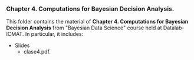 ### Chapter 4. Computations for Bayesian Decision Analysis.

This folder contains the material of **Chapter 4. Computations for Bayesian Decision Analysis** from "Bayesian Data Science" course held at Datalab-ICMAT. In particular, it includes:

* Slides 
  * clase4.pdf.
